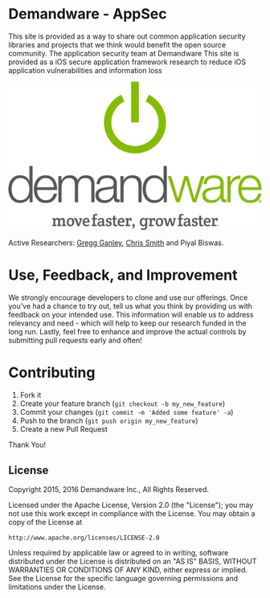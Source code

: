 Demandware - AppSec
======================================

This site is provided as a way to share out common application security libraries and projects that we think would benefit the open source community.
The application security team at Demandware 
This site is provided as a 
iOS secure application framework research to reduce iOS application vulnerabilities and information loss

![screenshot](https://github.com/demandware-appsec/about/raw/master/dw_logo_DIGITAL-centered.png)

Active Researchers: [Gregg Ganley](https://github.com/gandg),  [Chris Smith](https://github.com/tophersmith) and Piyal Biswas.


Use, Feedback, and Improvement
==============================

We strongly encourage developers to clone and use our offerings. Once you’ve had a chance to try out, tell us what you think by providing us with feedback on your intended use. This information will enable us to address relevancy and need - which will help to keep our research funded in the long run. Lastly, feel free to enhance and improve the actual controls by submitting pull requests early and often!

Contributing
============

1. Fork it
2. Create your feature branch (`git checkout -b my_new_feature`)
3. Commit your changes (`git commit -m 'Added some feature' -a`)
4. Push to the branch (`git push origin my_new_feature`)
5. Create a new Pull Request


Thank You!

License
-------

Copyright 2015, 2016 Demandware Inc., All Rights Reserved.

Licensed under the Apache License, Version 2.0 (the "License");
you may not use this work except in compliance with the License.
You may obtain a copy of the License at

    http://www.apache.org/licenses/LICENSE-2.0

Unless required by applicable law or agreed to in writing, software
distributed under the License is distributed on an "AS IS" BASIS,
WITHOUT WARRANTIES OR CONDITIONS OF ANY KIND, either express or implied.
See the License for the specific language governing permissions and
limitations under the License.

